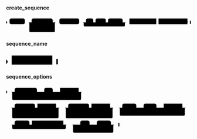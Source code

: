 #### create_sequence

<svg class="rrdiagram" version="1.1" xmlns:xlink="http://www.w3.org/1999/xlink" xmlns="http://www.w3.org/2000/svg" width="812" height="70" viewbox="0 0 812 70"><path class="connector" d="M0 22h15m67 0h30m92 0h20m-122 25q0 5 5 5h5m52 0h45q5 0 5-5m-117-25q5 0 5 5v33q0 5 5 5h102q5 0 5-5v-33q0-5 5-5m5 0h10m87 0h30m32 0h10m45 0h10m64 0h20m-196 0q5 0 5 5v8q0 5 5 5h171q5 0 5-5v-8q0-5 5-5m5 0h10m118 0h10m127 0h15"/><polygon points="0,29 5,22 0,15" style="fill:black;stroke-width:0"/><rect class="literal" x="15" y="5" width="67" height="25" rx="7"/><text class="text" x="25" y="22">CREATE</text><rect class="literal" x="112" y="5" width="92" height="25" rx="7"/><text class="text" x="122" y="22">TEMPORARY</text><rect class="literal" x="112" y="35" width="52" height="25" rx="7"/><text class="text" x="122" y="52">TEMP</text><rect class="literal" x="234" y="5" width="87" height="25" rx="7"/><text class="text" x="244" y="22">SEQUENCE</text><rect class="literal" x="351" y="5" width="32" height="25" rx="7"/><text class="text" x="361" y="22">IF</text><rect class="literal" x="393" y="5" width="45" height="25" rx="7"/><text class="text" x="403" y="22">NOT</text><rect class="literal" x="448" y="5" width="64" height="25" rx="7"/><text class="text" x="458" y="22">EXISTS</text><a xlink:href="#sequence-name"><rect class="rule" x="542" y="5" width="118" height="25"/><text class="text" x="552" y="22">sequence_name</text></a><a xlink:href="#sequence-options"><rect class="rule" x="670" y="5" width="127" height="25"/><text class="text" x="680" y="22">sequence_options</text></a><polygon points="808,29 812,29 812,15 808,15" style="fill:black;stroke-width:0"/></svg>

#### sequence_name

<svg class="rrdiagram" version="1.1" xmlns:xlink="http://www.w3.org/1999/xlink" xmlns="http://www.w3.org/2000/svg" width="141" height="35" viewbox="0 0 141 35"><path class="connector" d="M0 22h15m111 0h15"/><polygon points="0,29 5,22 0,15" style="fill:black;stroke-width:0"/><a xlink:href="../../../syntax_resources/grammar_diagrams#qualified-name"><rect class="rule" x="15" y="5" width="111" height="25"/><text class="text" x="25" y="22">qualified_name</text></a><polygon points="137,29 141,29 141,15 137,15" style="fill:black;stroke-width:0"/></svg>

#### sequence_options

<svg class="rrdiagram" version="1.1" xmlns:xlink="http://www.w3.org/1999/xlink" xmlns="http://www.w3.org/2000/svg" width="762" height="200" viewbox="0 0 762 200"><path class="connector" d="M0 22h35m92 0h30m35 0h20m-70 0q5 0 5 5v8q0 5 5 5h45q5 0 5-5v-8q0-5 5-5m5 0h10m77 0h20m-299 0q5 0 5 5v23q0 5 5 5h274q5 0 5-5v-23q0-5 5-5m5 0h7m2 0h2m2 0h2m-334 65h2m2 0h2m2 0h27m84 0h10m77 0h20m-201 25q0 5 5 5h5m38 0h10m84 0h44q5 0 5-5m-196-25q5 0 5 5v33q0 5 5 5h181q5 0 5-5v-33q0-5 5-5m5 0h30m86 0h10m77 0h20m-203 25q0 5 5 5h5m38 0h10m86 0h44q5 0 5-5m-198-25q5 0 5 5v33q0 5 5 5h183q5 0 5-5v-33q0-5 5-5m5 0h30m58 0h30m53 0h20m-88 0q5 0 5 5v8q0 5 5 5h63q5 0 5-5v-8q0-5 5-5m5 0h10m77 0h20m-283 0q5 0 5 5v23q0 5 5 5h258q5 0 5-5v-23q0-5 5-5m5 0h7m2 0h2m2 0h2m-762 70h2m2 0h2m2 0h27m61 0h10m130 0h20m-236 0q5 0 5 5v8q0 5 5 5h211q5 0 5-5v-8q0-5 5-5m5 0h50m38 0h20m-73 0q5 0 5 5v8q0 5 5 5h48q5 0 5-5v-8q0-5 5-5m5 0h10m58 0h20m-181 0q5 0 5 5v23q0 5 5 5h156q5 0 5-5v-23q0-5 5-5m5 0h15"/><polygon points="0,29 5,22 0,15" style="fill:black;stroke-width:0"/><rect class="literal" x="35" y="5" width="92" height="25" rx="7"/><text class="text" x="45" y="22">INCREMENT</text><rect class="literal" x="157" y="5" width="35" height="25" rx="7"/><text class="text" x="167" y="22">BY</text><a xlink:href="../../../syntax_resources/grammar_diagrams#int-literal"><rect class="rule" x="222" y="5" width="77" height="25"/><text class="text" x="232" y="22">int_literal</text></a><rect class="literal" x="35" y="70" width="84" height="25" rx="7"/><text class="text" x="45" y="87">MINVALUE</text><a xlink:href="../../../syntax_resources/grammar_diagrams#int-literal"><rect class="rule" x="129" y="70" width="77" height="25"/><text class="text" x="139" y="87">int_literal</text></a><rect class="literal" x="35" y="100" width="38" height="25" rx="7"/><text class="text" x="45" y="117">NO</text><rect class="literal" x="83" y="100" width="84" height="25" rx="7"/><text class="text" x="93" y="117">MINVALUE</text><rect class="literal" x="256" y="70" width="86" height="25" rx="7"/><text class="text" x="266" y="87">MAXVALUE</text><a xlink:href="../../../syntax_resources/grammar_diagrams#int-literal"><rect class="rule" x="352" y="70" width="77" height="25"/><text class="text" x="362" y="87">int_literal</text></a><rect class="literal" x="256" y="100" width="38" height="25" rx="7"/><text class="text" x="266" y="117">NO</text><rect class="literal" x="304" y="100" width="86" height="25" rx="7"/><text class="text" x="314" y="117">MAXVALUE</text><rect class="literal" x="479" y="70" width="58" height="25" rx="7"/><text class="text" x="489" y="87">START</text><rect class="literal" x="567" y="70" width="53" height="25" rx="7"/><text class="text" x="577" y="87">WITH</text><a xlink:href="../../../syntax_resources/grammar_diagrams#int-literal"><rect class="rule" x="650" y="70" width="77" height="25"/><text class="text" x="660" y="87">int_literal</text></a><rect class="literal" x="35" y="140" width="61" height="25" rx="7"/><text class="text" x="45" y="157">CACHE</text><a xlink:href="../../../syntax_resources/grammar_diagrams#positive-int-literal"><rect class="rule" x="106" y="140" width="130" height="25"/><text class="text" x="116" y="157">positive_int_literal</text></a><rect class="literal" x="306" y="140" width="38" height="25" rx="7"/><text class="text" x="316" y="157">NO</text><rect class="literal" x="374" y="140" width="58" height="25" rx="7"/><text class="text" x="384" y="157">CYCLE</text><polygon points="463,164 467,164 467,150 463,150" style="fill:black;stroke-width:0"/></svg>

